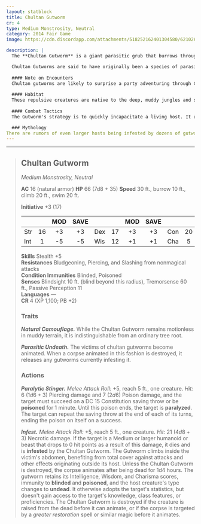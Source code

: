 ```yaml
---
layout: statblock
title: Chultan Gutworm
cr: 4
type: Medium Monstrosity, Neutral
category: 2014 Fair Game
image: https://cdn.discordapp.com/attachments/518252162401304580/621026734170570762/2606740903_1056d5bfef_z.jpg

description: |
  The **Chultan Gutworm** is a giant parasitic grub that burrows through the swampy earth of Chult. Its body is covered in tough, mud-like natural armor, and it possesses a venomous stinger used to paralyze victims before it can crawl inside them.

  Chultan Gutworms are said to have originally been a species of parasite that infested small invertebrates, inhabiting the husks of the host and piloting it back to the nest. In the presence of the Death Curse, a new subspecies emerged, preying upon humanoid hosts by virtue of being larger and more aggressive organisms. Its most terrifying ability is its **Parasitic Undeath**, transforming its dead host into a mindless undead puppet.
  
  #### Note on Encounters
  Chultan gutworms are likely to surprise a party adventuring through Chult's jungle, given its **Natural Camouflage** trait. Multiple gutworms ambushing a surprised adventuring party can be devastating between its **Paralytic Stinger** and **Infest** abilities. It is also possible that an encounter with undead in Chult could turn into an unexpected fight, with gutworms bursting out of the corpse!
  
  #### Habitat
  These repulsive creatures are native to the deep, muddy jungles and swamps of Chult, particularly where the foliage is dense and the ground is soft enough for burrowing. They often lie in wait, perfectly camouflaged as tree roots in the mud.
  
  #### Combat Tactics
  The Gutworm's strategy is to quickly incapacitate a living host. It uses **Paralytic Stinger** to inject venom and restrain a creature. Once a target is **paralyzed** (or otherwise helpless), the Gutworm focuses its **Infest** attack, delivering massive necrotic damage. If this damage kills a Medium or larger humanoid or beast, the Gutworm immediately climbs inside the corpse to animate it, effectively gaining a new, stronger body.

  ### Mythology
There are rumors of even larger hosts being infested by dozens of gutworms, perhaps explaining the presence of great zombified beasts in the Chultan jungles. Similar tales mention survivors of the lost tribe of Eshowe, utilizing the gutworms in necromantic rituals with the aim of granting everlasting life, or as some would tell it, a state of intelligent undeath where host and parasite work as one in service of the Nightsinger.
---
```


___
> ## Chultan Gutworm
> *Medium Monstrosity, Neutral*
> 
> **AC** 16 (natural armor) **HP** 66 (7d8 + 35) **Speed** 30 ft., burrow 10 ft., climb 20 ft., swim 20 ft.
> 
> **Initiative** +3 (17)
>
> | | | MOD | SAVE | | | MOD | SAVE | | | MOD | SAVE |
> |:--|:-:|:----:|:----:|:--|:-:|:----:|:----:|:--|:-:|:----:|:----:|
> |Str| 16| +3 | +3 |Dex| 17| +3 | +3 |Con| 20| +5 | **+7** |
> |Int| 1| -5 | -5 |Wis| 12| +1 | +1 |Cha| 5| -3 | -3 |
>
> **Skills** Stealth +5  
> **Resistances** Bludgeoning, Piercing, and Slashing from nonmagical attacks  
> **Condition Immunities** Blinded, Poisoned  
> **Senses** Blindsight 10 ft. (blind beyond this radius), Tremorsense 60 ft., Passive Perception 11  
> **Languages** —  
> **CR** 4 (XP 1,100; PB +2)
>
> ### Traits
>
> ***Natural Camouflage.*** While the Chultan Gutworm remains motionless in muddy terrain, it is indistinguishable from an ordinary tree root.
>
> ***Parasitic Undeath.*** The victims of chultan gutworms become animated. When a corpse animated in this fashion is destroyed, it releases any gutworms currently infesting it.
>
> ### Actions
>
> ***Paralytic Stinger.*** *Melee Attack Roll:* +5, reach 5 ft., one creature. *Hit:* 6 ($1d6 + 3$) Piercing damage and 7 ($2d6$) Poison damage, and the target must succeed on a DC 15 Constitution saving throw or be **poisoned** for 1 minute. Until this poison ends, the target is **paralyzed**. The target can repeat the saving throw at the end of each of its turns, ending the poison on itself on a success.
>
> ***Infest.*** *Melee Attack Roll:* +5, reach 5 ft., one creature. *Hit:* 21 ($4d8 + 3$) Necrotic damage. If the target is a Medium or larger humanoid or beast that drops to 0 hit points as a result of this damage, it dies and is **infested** by the Chultan Gutworm. The Gutworm climbs inside the victim's abdomen, benefiting from total cover against attacks and other effects originating outside its host. Unless the Chultan Gutworm is destroyed, the corpse animates after being dead for 1d4 hours. The gutworm retains its Intelligence, Wisdom, and Charisma scores, immunity to **blinded** and **poisoned**, and the host creature's type changes to **undead**. It otherwise adopts the target's statistics, but doesn't gain access to the target's knowledge, class features, or proficiencies. The Chultan Gutworm is destroyed if the creature is raised from the dead before it can animate, or if the corpse is targeted by a *greater restoration* spell or similar magic before it animates.
